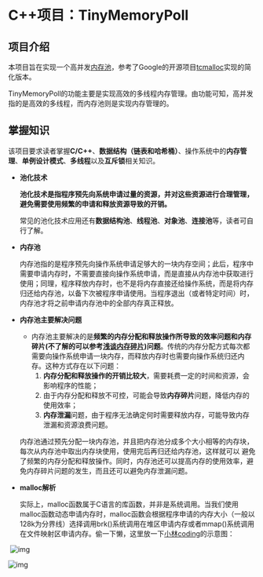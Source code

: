 # C++项目：TinyMemoryPoll

## 项目介绍

本项目旨在实现一个高并发[内存池](https://so.csdn.net/so/search?q=内存池&spm=1001.2101.3001.7020)，参考了Google的开源项目[tcmalloc](https://github.com/google/tcmalloc)实现的简化版本。

TinyMemoryPoll的功能主要是实现高效的多线程内存管理。由功能可知，高并发指的是高效的多线程，而内存池则是实现内存管理的。



## 掌握知识

该项目要求读者掌握**C/C++**、**数据结构（链表和哈希桶）**、操作系统中的**内存管理**、**单例设计模式**、**多线程**以及**互斥锁**相关知识。

- **池化技术**

  **池化技术是指程序预先向系统申请过量的资源，并对这些资源进行合理管理，避免需要使用频繁的申请和释放资源导致的开销。**

  常见的池化技术应用还有**数据结构池**、**线程池**、**对象池**、**连接池**等，读者可自行了解。

- **内存池**

  内存池指的是程序预先向操作系统申请足够大的一块内存空间；此后，程序中需要申请内存时，不需要直接向操作系统申请，而是直接从内存池中获取进行使用；同理，程序释放内存时，也不是将内存直接还给操作系统，而是将内存归还给内存池，以备下次被程序申请使用。当程序退出（或者特定时间）时，内存池才将之前申请内存池中的全部内存真正释放。

- **内存池主要解决问题**

  - 内存池主要解决的是**频繁的内存分配和释放操作所导致的效率问题和内存碎片(不了解的可以参考[浅谈内存碎片](https://blog.csdn.net/fdk_lcl/article/details/89482835))问题**。传统的内存分配方式每次都需要向操作系统申请一块内存，而释放内存时也需要向操作系统归还内存。这种方式存在以下问题：
    1. **内存分配和释放操作的开销比较大**，需要耗费一定的时间和资源，会影响程序的性能；
    2. 由于内存分配和释放不可控，可能会导致**内存碎片**问题，降低内存的使用效率；
    3. **内存泄漏**问题，由于程序无法确定何时需要释放内存，可能导致内存泄漏和资源浪费问题。
  
  ​	内存池通过预先分配一块内存池，并且把内存池分成多个大小相等的内存块，每次从内存池中取出内存块使用，使用完后再归还给内存池，这样就可以  避免了频繁的内存分配和释放操作。同时，内存池还可以提高内存的使用效率，避免内存碎片问题的发生，而且还可以避免内存泄漏问题。
  
- **malloc解析**

  实际上，malloc函数属于C语言的库函数，并非是系统调用。当我们使用malloc函数动态申请内存时，malloc函数会根据程序申请的内存大小（一般以128k为分界线）选择调用brk()系统调用在堆区申请内存或者mmap()系统调用在文件映射区申请内存。偷一下懒，这里放一下[小林coding](https://xiaolincoding.com/)的示意图：


​	![img](https://cdn.xiaolincoding.com/gh/xiaolincoder/ImageHost/%E6%93%8D%E4%BD%9C%E7%B3%BB%E7%BB%9F/%E5%86%85%E5%AD%98%E7%AE%A1%E7%90%86/brk%E7%94%B3%E8%AF%B7.png)

![img](https://cdn.xiaolincoding.com/gh/xiaolincoder/ImageHost/%E6%93%8D%E4%BD%9C%E7%B3%BB%E7%BB%9F/%E5%86%85%E5%AD%98%E7%AE%A1%E7%90%86/brk%E7%94%B3%E8%AF%B7.png)

